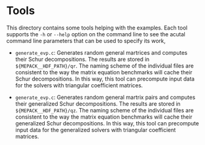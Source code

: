 Tools
=====

This directory contains some tools helping with the examples. Each tool supports
the `-h` or `--help` option on the command line to see the acutal command line
parameters that can be used to specify its work,

- `generate_evp.c`: Generates random general martrices and computes their Schur
  decompositions. The results are stored in `${MEPACK__HDF_PATH}/qr`. The naming
  scheme of the individual files are consistent to the way the matrix equation
  benchmarks will cache their Schur decompositions. In this way, this tool can
  precompute input data for the solvers with triangular coefficient matrices.

- `generate_evp.c`: Generates random general martrix pairs and computes their
  generalized Schur decompositions. The results are stored in
  `${MEPACK__HDF_PATH}/qz`. The naming scheme of the individual files are
  consistent to the way the matrix equation benchmarks will cache their
  generalized Schur decompositions. In this way, this tool can
  precompute input data for the generalized solvers with triangular coefficient
  matrices.

